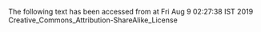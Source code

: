 The following text has been accessed from at Fri Aug 9 02:27:38 IST 2019
Creative_Commons_Attribution-ShareAlike_License
